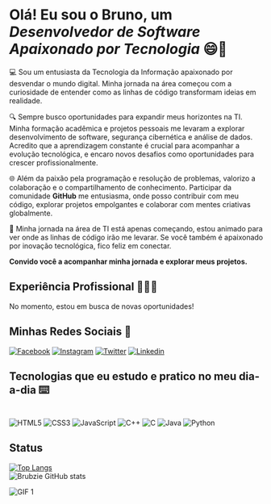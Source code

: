 # Olá! Eu sou o Bruno, um *Desenvolvedor de Software Apaixonado por Tecnologia* 😄👋

💻 Sou um entusiasta da Tecnologia da Informação apaixonado por desvendar o mundo digital. Minha jornada na área começou com a curiosidade de entender como as linhas de código transformam ideias em realidade.

🔍 Sempre busco oportunidades para expandir meus horizontes na TI. Minha formação acadêmica e projetos pessoais me levaram a explorar desenvolvimento de software, segurança cibernética e análise de dados. Acredito que a aprendizagem constante é crucial para acompanhar a evolução tecnológica, e encaro novos desafios como oportunidades para crescer profissionalmente.

🌐 Além da paixão pela programação e resolução de problemas, valorizo a colaboração e o compartilhamento de conhecimento. Participar da comunidade **GitHub** me entusiasma, onde posso contribuir com meu código, explorar projetos empolgantes e colaborar com mentes criativas globalmente.

🚀 Minha jornada na área de TI está apenas começando, estou animado para ver onde as linhas de código irão me levarar. Se você também é apaixonado por inovação tecnológica, fico feliz em conectar.

**Convido você a acompanhar minha jornada e explorar meus projetos.**

## Experiência Profissional 🧑🏾‍💼

No momento, estou em busca de novas oportunidades!

## Minhas Redes Sociais 📱
[![Facebook](https://img.shields.io/badge/Facebook-1877F2?style=for-the-badge&logo=facebook&logoColor=white)](https://www.facebook.com/profile.php?id=100006683113008) [![Instagram](https://img.shields.io/badge/Instagram-E4405F?style=for-the-badge&logo=instagram&logoColor=white)](https://www.instagram.com/bruno_alves003/) [![Twitter](https://img.shields.io/badge/Twitter-1DA1F2?style=for-the-badge&logo=twitter&logoColor=white)](https://twitter.com/Bruuun1n) [![Linkedin](https://img.shields.io/badge/LinkedIn-0077B5?style=for-the-badge&logo=linkedin&logoColor=white)](https://www.linkedin.com/in/bruno-alves-81030a253/)

## Tecnologias que eu estudo e pratico no meu dia-a-dia ⌨️

<div style="display: inline_block"><br clear="all">
 <img align="center" alt="HTML5" src="https://img.shields.io/badge/HTML5-E34F26?style=for-the-badge&logo=html5&logoColor=white" />
 <img align="center" alt="CSS3" src="https://img.shields.io/badge/CSS3-1572B6?style=for-the-badge&logo=css3&logoColor=white" />
 <img align="center" alt="JavaScript" src="https://img.shields.io/badge/JavaScript-F7DF1E?style=for-the-badge&logo=javascript&logoColor=black" />
 <img align="center" alt="C++" src="https://img.shields.io/badge/C%2B%2B-00599C?style=for-the-badge&logo=c%2B%2B&logoColor=white" />
 <img align="center" alt="C" src="https://img.shields.io/badge/C-00599C?style=for-the-badge&logo=c&logoColor=white" />
 <img align="center" alt="Java" src="https://img.shields.io/badge/Java-ED8B00?style=for-the-badge&logo=openjdk&logoColor=white" />
 <img align="center" alt="Python" src="https://img.shields.io/badge/Python-3776AB?style=for-the-badge&logo=python&logoColor=white" />
</div>

## Status
[![Top Langs](https://github-readme-stats.vercel.app/api/top-langs/?username=Brubzie)](https://github.com/Brubzie/github-readme-stats)
<br clear = "all">
![Brubzie GitHub stats](https://github-readme-stats.vercel.app/api?username=Brubzie&show_icons=true&theme=dracula)

![GIF 1](https://media.giphy.com/media/bGgsc5mWoryfgKBx1u/giphy.gif)
